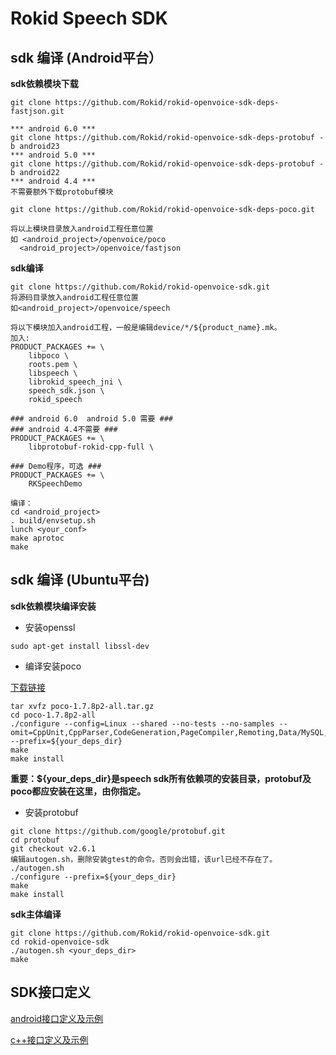 # Rokid Speech SDK
## sdk 编译 (Android平台）
**sdk依赖模块下载**

```
git clone https://github.com/Rokid/rokid-openvoice-sdk-deps-fastjson.git

*** android 6.0 ***
git clone https://github.com/Rokid/rokid-openvoice-sdk-deps-protobuf -b android23
*** android 5.0 ***
git clone https://github.com/Rokid/rokid-openvoice-sdk-deps-protobuf -b android22
*** android 4.4 ***
不需要额外下载protobuf模块

git clone https://github.com/Rokid/rokid-openvoice-sdk-deps-poco.git

将以上模块目录放入android工程任意位置
如 <android_project>/openvoice/poco
  <android_project>/openvoice/fastjson
```

**sdk编译**

```
git clone https://github.com/Rokid/rokid-openvoice-sdk.git
将源码目录放入android工程任意位置
如<android_project>/openvoice/speech

将以下模块加入android工程，一般是编辑device/*/${product_name}.mk。
加入:
PRODUCT_PACKAGES += \
	libpoco \
	roots.pem \
	libspeech \
	librokid_speech_jni \
	speech_sdk.json \
	rokid_speech

### android 6.0  android 5.0 需要 ###
### android 4.4不需要 ###
PRODUCT_PACKAGES += \
	libprotobuf-rokid-cpp-full \

### Demo程序，可选 ###
PRODUCT_PACKAGES += \
	RKSpeechDemo

编译：
cd <android_project>
. build/envsetup.sh
lunch <your_conf>
make aprotoc
make
```

## sdk 编译 (Ubuntu平台)

**sdk依赖模块编译安装**

* 安装openssl

```
sudo apt-get install libssl-dev
```

* 编译安装poco

[下载链接](https://pocoproject.org/releases/poco-1.7.8/poco-1.7.8p2-all.tar.gz)

```
tar xvfz poco-1.7.8p2-all.tar.gz
cd poco-1.7.8p2-all
./configure --config=Linux --shared --no-tests --no-samples --omit=CppUnit,CppParser,CodeGeneration,PageCompiler,Remoting,Data/MySQL,Data/ODBC,Zip,XML --prefix=${your_deps_dir}
make
make install
```

**重要：${your\_deps\_dir}是speech sdk所有依赖项的安装目录，protobuf及poco都应安装在这里，由你指定。**

* 安装protobuf

```
git clone https://github.com/google/protobuf.git
cd protobuf
git checkout v2.6.1
编辑autogen.sh，删除安装gtest的命令。否则会出错，该url已经不存在了。
./autogen.sh
./configure --prefix=${your_deps_dir}
make
make install
```

**sdk主体编译**

```
git clone https://github.com/Rokid/rokid-openvoice-sdk.git
cd rokid-openvoice-sdk
./autogen.sh <your_deps_dir>
make
```

## SDK接口定义

[android接口定义及示例](./android_api_example.md)

[c++接口定义及示例](./cpp_api_example.md)